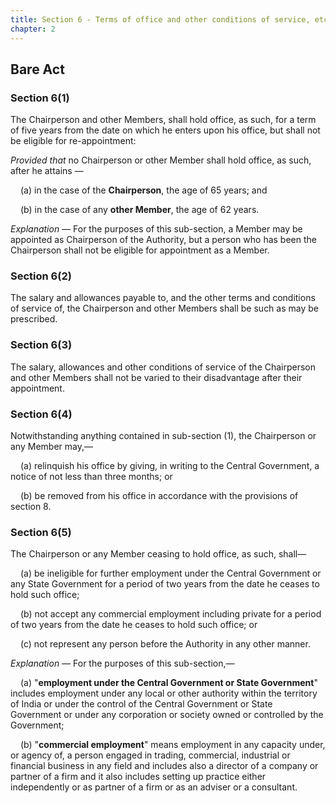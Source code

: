 ```yaml
---
title: Section 6 - Terms of office and other conditions of service, etc., of Chairperson and Members
chapter: 2
---
```


## Bare Act 

### Section 6(1) 

The Chairperson and other Members, shall hold office, as such, for a term of five years from the date on which he enters upon his office, but shall not be eligible for re-appointment:

*Provided that* no Chairperson or other Member shall hold office, as such, after he attains —

<p style="text-indent:1rem;">(a) in the case of the <strong>Chairperson</strong>, the age of 65 years; and</p>

<p style="text-indent:1rem;">(b) in the case of any <strong>other Member</strong>, the age of 62 years.</p>

*Explanation* — For the purposes of this sub-section, a Member may be appointed as Chairperson of the Authority, but a person who has been the Chairperson shall not be eligible for appointment as a Member.

### Section 6(2) 

The salary and allowances payable to, and the other terms and conditions of service of, the Chairperson and other Members shall be such as may be prescribed.

### Section 6(3) 

The salary, allowances and other conditions of service of the Chairperson and other Members shall not be varied to their disadvantage after their appointment.

### Section 6(4) 

Notwithstanding anything contained in sub-section (1), the Chairperson or any Member may,—

<p style="text-indent:1rem;">(a) relinquish his office by giving, in writing to the Central Government, a notice of not less than three months; or </p>

<p style="text-indent:1rem;">(b) be removed from his office in accordance with the provisions of section 8.</p>

### Section 6(5) 

The Chairperson or any Member ceasing to hold office, as such, shall—

<p style="text-indent:1rem;">(a) be ineligible for further employment under the Central Government or any State Government for a period of two years from the date he ceases to hold such office;</p>

<p style="text-indent:1rem;">(b) not accept any commercial employment including private for a period of two years from the date he ceases to hold such office; or</p>

<p style="text-indent:1rem;">(c) not represent any person before the Authority in any other manner.</p>

*Explanation* — For the purposes of this sub-section,—

<p style="text-indent:1rem;">(a) "<strong>employment under the Central Government or State Government</strong>" includes employment under any local or other authority within the territory of India or under the control of the Central Government or State Government or under any corporation or society owned or controlled by the Government;</p>

<p style="text-indent:1rem;">(b) "<strong>commercial employment</strong>" means employment in any capacity under, or agency of, a person engaged in trading, commercial, industrial or financial business in any field and includes also a director of a company or partner of a firm and it also includes setting up practice either independently or as partner of a firm or as an adviser or a consultant.</p>

